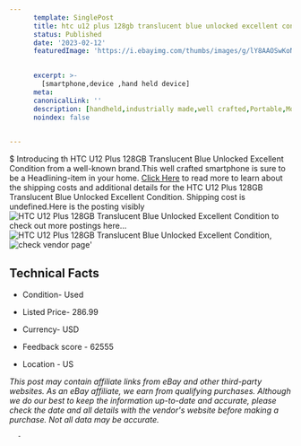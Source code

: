 ```yaml
---
      template: SinglePost
      title: htc u12 plus 128gb translucent blue unlocked excellent condition
      status: Published
      date: '2023-02-12'
      featuredImage: 'https://i.ebayimg.com/thumbs/images/g/lY8AAOSwKoNj5lYL/s-l225.jpg'
       

      excerpt: >-
        [smartphone,device ,hand held device]
      meta:
      canonicalLink: ''
      description: [handheld,industrially made,well crafted,Portable,Mobile,Compact,Convenient,Lightweight,Maneuverable,Man-portable,Miniature,Carriable,Hand-held,Light,Holdable,Transportable,Mobile device,Pocket-sized,On-the-go,Wireless,Cordless,Compact size,Convenient size, smartphone,device ,hand held device]
      noindex: false
      

---
```

$
      Introducing th HTC U12 Plus 128GB Translucent Blue Unlocked Excellent Condition from a well-known brand.This well crafted smartphone is sure to be a Headlining-item in your home. [Click Here](https://www.ebay.com/itm/275678313676?hash=item402fb53ccc%3Ag%3AlY8AAOSwKoNj5lYL&amdata=enc%3AAQAHAAAA0OlOQn2%2BhBrqvj2%2FoEZbQ3Wm7OCsNkpJYUsYjuAx2ptoDYZilU%2FXqL7IB%2FtmrlX7SQJPY55TKuaYDNrplZ62OSR2eawJvhfR8sxQkiGQdamqhAfHWrzDYpInKY3EG7ovwpRbu1cEJWKgWgb7Nq%2BZBqj7ppzibd7t%2B5bqATRJF0xwU%2BmfxBSKIReCAIgqUP%2FjZTs1wVO%2BtfKhqEKOWdC868VEqvrSTUgtKp4V8YWJ2N%2FgyvlqjXlDhPUXMb5rf0ayC3n1fz0nxI%2BD7cLz%2Ftp8WdQ%3D&mkevt=1&mkcid=1&mkrid=711-53200-19255-0&campid=%253CePNCampaignId%253E&customid=%253CreferenceId%253E&toolid=10049) to read more to learn about the shipping costs and additional details for the HTC U12 Plus 128GB Translucent Blue Unlocked Excellent Condition. Shipping cost is undefined.Here is the posting visibly ![HTC U12 Plus 128GB Translucent Blue Unlocked Excellent Condition](https://i.ebayimg.com/thumbs/images/g/lY8AAOSwKoNj5lYL/s-l225.jpg) to check out more postings here... ![HTC U12 Plus 128GB Translucent Blue Unlocked Excellent Condition](https://i.ebayimg.com/images/g/lY8AAOSwKoNj5lYL/s-l1600.jpg), ![check vendor page](https://origin-galleryplus.ebayimg.com/ws/web/275678313676_2_0_1/225x225.jpg,https://origin-galleryplus.ebayimg.com/ws/web/275678313676_3_0_1/225x225.jpg,https://origin-galleryplus.ebayimg.com/ws/web/275678313676_4_0_1/225x225.jpg,https://origin-galleryplus.ebayimg.com/ws/web/275678313676_5_0_1/225x225.jpg,https://origin-galleryplus.ebayimg.com/ws/web/275678313676_6_0_1/225x225.jpg,https://origin-galleryplus.ebayimg.com/ws/web/275678313676_7_0_1/225x225.jpg)'

      

 ## Technical Facts 



     
      

 - Condition- Used 


      

 - Listed Price- 286.99 


      

 - Currency- USD 


      

 - Feedback score - 62555 


      

 - Location - US 


      
      

 *_This post may contain affiliate links from eBay and other third-party websites. As an eBay affiliate, we earn from qualifying purchases. Although we do our best to keep the information up-to-date and accurate, please check the date and all details with the vendor's website before making a purchase. Not all data may be accurate._*




      -

